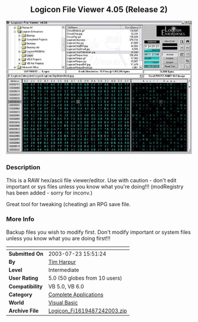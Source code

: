 ﻿<div align="center">

## Logicon File Viewer 4\.05 \(Release 2\)

<img src="PIC20037261226366145.jpg">
</div>

### Description

This is a RAW hex/ascii file viewer/editor. Use with caution - don't edit important or sys files unless you know what you're doing!!! (modRegistry has been added - sorry for inconv.)

Great tool for tweaking (cheating) an RPG save file.
 
### More Info
 
Backup files you wish to modify first. Don't modify important or system files unless you know what you are doing first!!!


<span>             |<span>
---                |---
**Submitted On**   |2003-07-23 15:51:24
**By**             |[Tim Harpur](https://github.com/Planet-Source-Code/PSCIndex/blob/master/ByAuthor/tim-harpur.md)
**Level**          |Intermediate
**User Rating**    |5.0 (50 globes from 10 users)
**Compatibility**  |VB 5\.0, VB 6\.0
**Category**       |[Complete Applications](https://github.com/Planet-Source-Code/PSCIndex/blob/master/ByCategory/complete-applications__1-27.md)
**World**          |[Visual Basic](https://github.com/Planet-Source-Code/PSCIndex/blob/master/ByWorld/visual-basic.md)
**Archive File**   |[Logicon\_Fi1619487242003\.zip](https://github.com/Planet-Source-Code/tim-harpur-logicon-file-viewer-4-05-release-2__1-47105/archive/master.zip)








